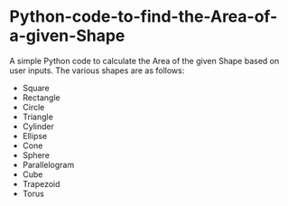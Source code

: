 # Python-code-to-find-the-Area-of-a-given-Shape
A simple Python code to calculate the Area of the given Shape based on user inputs.
The various shapes are as follows:
- Square
- Rectangle
- Circle
- Triangle
- Cylinder
- Ellipse
- Cone
- Sphere
- Parallelogram
- Cube
- Trapezoid
- Torus

